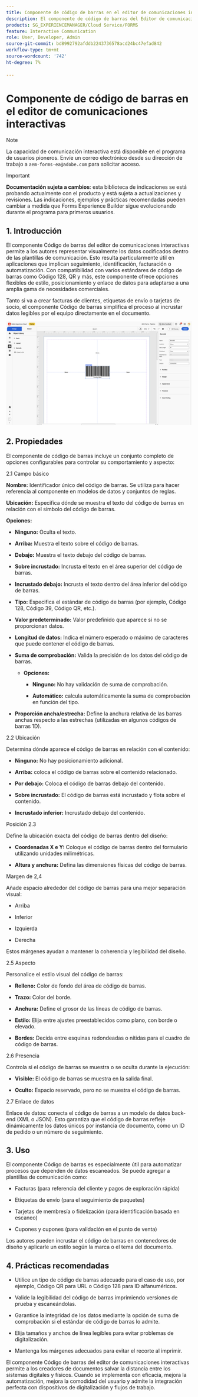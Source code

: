 ```yaml
---
title: Componente de código de barras en el editor de comunicaciones interactivas
description: El componente de código de barras del Editor de comunicaciones interactivas en AEM Forms permite a los autores representar visualmente los datos codificados dentro de las plantillas de comunicación.
products: SG_EXPERIENCEMANAGER/Cloud Service/FORMS
feature: Interactive Communication
role: User, Developer, Admin
source-git-commit: bd8992792afddb2243736578acd24bc47efad842
workflow-type: tm+mt
source-wordcount: '742'
ht-degree: 7%

---
```



# Componente de código de barras en el editor de comunicaciones interactivas

>[!NOTE]
>
> La capacidad de comunicación interactiva está disponible en el programa de usuarios pioneros. Envíe un correo electrónico desde su dirección de trabajo a `aem-forms-ea@adobe.com` para solicitar acceso.

>[!IMPORTANT]
>
> **Documentación sujeta a cambios**: esta biblioteca de indicaciones se está probando actualmente con el producto y está sujeta a actualizaciones y revisiones. Las indicaciones, ejemplos y prácticas recomendadas pueden cambiar a medida que Forms Experience Builder sigue evolucionando durante el programa para primeros usuarios.

## &#x200B;1. Introducción

El componente Código de barras del editor de comunicaciones interactivas permite a los autores representar visualmente los datos codificados dentro de las plantillas de comunicación. Esto resulta particularmente útil en aplicaciones que implican seguimiento, identificación, facturación o automatización. Con compatibilidad con varios estándares de código de barras como Código 128, QR y más, este componente ofrece opciones flexibles de estilo, posicionamiento y enlace de datos para adaptarse a una amplia gama de necesidades comerciales.

Tanto si va a crear facturas de clientes, etiquetas de envío o tarjetas de socio, el componente Código de barras simplifica el proceso al incrustar datos legibles por el equipo directamente en el documento.

![Buscar documento CI](/help/forms/interactive-communication/assets/barcode.png)

## &#x200B;2. Propiedades

El componente de código de barras incluye un conjunto completo de opciones configurables para controlar su comportamiento y aspecto:

2.1 Campo básico

**Nombre:** Identificador único del código de barras. Se utiliza para hacer referencia al componente en modelos de datos y conjuntos de reglas.

**Ubicación:** Especifica dónde se muestra el texto del código de barras en relación con el símbolo del código de barras.

**Opciones:**

- **Ninguno:** Oculta el texto.

- **Arriba:** Muestra el texto sobre el código de barras.

- **Debajo:** Muestra el texto debajo del código de barras.

- **Sobre incrustado:** Incrusta el texto en el área superior del código de barras.

- **Incrustado debajo:** Incrusta el texto dentro del área inferior del código de barras.

- **Tipo:** Especifica el estándar de código de barras (por ejemplo, Código 128, Código 39, Código QR, etc.).

- **Valor predeterminado:** Valor predefinido que aparece si no se proporcionan datos.

- **Longitud de datos:** Indica el número esperado o máximo de caracteres que puede contener el código de barras.

- **Suma de comprobación:** Valida la precisión de los datos del código de barras.

   - **Opciones:**

      - **Ninguno:** No hay validación de suma de comprobación.

      - **Automático:** calcula automáticamente la suma de comprobación en función del tipo.

- **Proporción ancha/estrecha:** Define la anchura relativa de las barras anchas respecto a las estrechas (utilizadas en algunos códigos de barras 1D).

2.2 Ubicación

Determina dónde aparece el código de barras en relación con el contenido:

- **Ninguno:** No hay posicionamiento adicional.

- **Arriba:** coloca el código de barras sobre el contenido relacionado.

- **Por debajo:** Coloca el código de barras debajo del contenido.

- **Sobre incrustado:** El código de barras está incrustado y flota sobre el contenido.

- **Incrustado inferior:** Incrustado debajo del contenido.

Posición 2.3

Define la ubicación exacta del código de barras dentro del diseño:

- **Coordenadas X e Y:** Coloque el código de barras dentro del formulario utilizando unidades milimétricas.

- **Altura y anchura:** Defina las dimensiones físicas del código de barras.

Margen de 2,4

Añade espacio alrededor del código de barras para una mejor separación visual:

- Arriba

- Inferior

- Izquierda

- Derecha

Estos márgenes ayudan a mantener la coherencia y legibilidad del diseño.

2.5 Aspecto

Personalice el estilo visual del código de barras:

- **Relleno:** Color de fondo del área de código de barras.

- **Trazo:** Color del borde.

- **Anchura:** Define el grosor de las líneas de código de barras.

- **Estilo:** Elija entre ajustes preestablecidos como plano, con borde o elevado.

- **Bordes:** Decida entre esquinas redondeadas o nítidas para el cuadro de código de barras.

2.6 Presencia

Controla si el código de barras se muestra o se oculta durante la ejecución:

- **Visible:** El código de barras se muestra en la salida final.

- **Oculto:** Espacio reservado, pero no se muestra el código de barras.

2.7 Enlace de datos

Enlace de datos: conecta el código de barras a un modelo de datos back-end (XML o JSON). Esto garantiza que el código de barras refleje dinámicamente los datos únicos por instancia de documento, como un ID de pedido o un número de seguimiento.

## &#x200B;3. Uso

El componente Código de barras es especialmente útil para automatizar procesos que dependen de datos escaneados. Se puede agregar a plantillas de comunicación como:

- Facturas (para referencia del cliente y pagos de exploración rápida)

- Etiquetas de envío (para el seguimiento de paquetes)

- Tarjetas de membresía o fidelización (para identificación basada en escaneo)

- Cupones y cupones (para validación en el punto de venta)

Los autores pueden incrustar el código de barras en contenedores de diseño y aplicarle un estilo según la marca o el tema del documento.

## &#x200B;4. Prácticas recomendadas

- Utilice un tipo de código de barras adecuado para el caso de uso, por ejemplo, Código QR para URL o Código 128 para ID alfanuméricos.

- Valide la legibilidad del código de barras imprimiendo versiones de prueba y escaneándolas.

- Garantice la integridad de los datos mediante la opción de suma de comprobación si el estándar de código de barras lo admite.

- Elija tamaños y anchos de línea legibles para evitar problemas de digitalización.

- Mantenga los márgenes adecuados para evitar el recorte al imprimir.

El componente Código de barras del editor de comunicaciones interactivas permite a los creadores de documentos salvar la distancia entre los sistemas digitales y físicos. Cuando se implementa con eficacia, mejora la automatización, mejora la comodidad del usuario y admite la integración perfecta con dispositivos de digitalización y flujos de trabajo.
